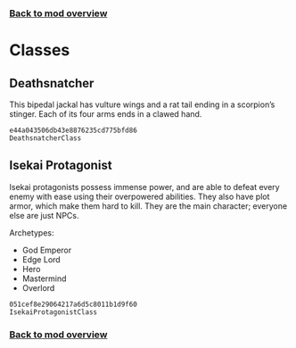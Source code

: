 ### [Back to mod overview](./README.md)

# Classes

## Deathsnatcher

This bipedal jackal has vulture wings and a rat tail ending in a scorpion’s stinger. Each of its four arms ends in a clawed hand.

`e44a043506db43e8876235cd775bfd86`  
`DeathsnatcherClass`  

## Isekai Protagonist

Isekai protagonists possess immense power, and are able to defeat every enemy with ease using their overpowered abilities. They also have plot armor, which make them hard to kill. They are the main character; everyone else are just NPCs.

Archetypes:  
 - God Emperor
 - Edge Lord
 - Hero
 - Mastermind
 - Overlord

`051cef8e29064217a6d5c8011b1d9f60`  
`IsekaiProtagonistClass`  


### [Back to mod overview](./README.md)

